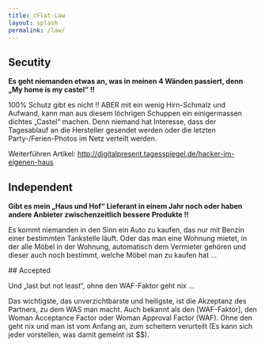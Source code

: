 ```yaml
---
title: cFlat-Law
layout: splash
permalink: /law/
---
```


## Secutity

**Es geht niemanden etwas an, was in meinen 4 Wänden passiert, denn „My home is my castel“ !!**

100% Schutz gibt es nicht !!  ABER mit ein wenig Hirn-Schmalz und Aufwand, kann man aus diesem löchrigen Schuppen ein einigermassen dichtes „Castel“ machen. Denn niemand hat Interesse, dass der Tagesablauf an die Hersteller gesendet werden oder die letzten Party-/Ferien-Photos im Netz verteilt werden. 

Weiterführen Artikel:
http://digitalpresent.tagesspiegel.de/hacker-im-eigenen-haus

## Independent

**Gibt es mein „Haus und Hof“ Lieferant in einem Jahr noch oder haben andere Anbieter zwischenzeitlich bessere Produkte !!**

Es kommt niemanden in den Sinn ein Auto zu kaufen, das nur mit Benzin einer bestimmten Tankstelle läuft. Oder das man eine Wohnung mietet, in der alle Möbel in der Wohnung, automatisch dem Vermieter gehören und dieser auch noch bestimmt, welche Möbel man zu kaufen hat … 


## Accepted

Und „last but not least“, ohne den WAF-Faktor geht nix …

Das wichtigste, das unverzichtbarste und heiligste, ist die Akzeptanz des Partners, zu dem WAS man macht. Auch bekannt als den [WAF-Faktor], den Woman Acceptance Factor oder Woman Approval Factor (WAF). Ohne den geht nix und man ist vom Anfang an, zum scheitern verurteilt (Es kann sich jeder vorstellen, was damit gemeint ist $$).